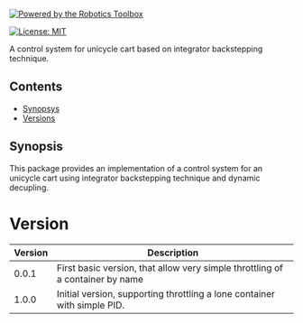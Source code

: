 [![Powered by the Robotics Toolbox](https://raw.githubusercontent.com/petercorke/robotics-toolbox-python/master/.github/svg/rtb_powered.min.svg)](https://github.com/petercorke/robotics-toolbox-python)

[![License: MIT](https://img.shields.io/badge/License-MIT-yellow.svg)](https://opensource.org/licenses/MIT)

A control system for unicycle cart based on integrator backstepping technique.

 ## Contents

- [Synopsys](#1)
- [Versions](#version)

<a id='1'></a>

## Synopsis

This package provides an implementation of a control system for an unicycle cart using integrator backstepping technique and dynamic decupling.

<a id='version'></a>

# Version

| Version | Description															          |
| ------- | ----------------------------------------------------------------------------- |
| 0.0.1   | First basic version, that allow very simple throttling of a container by name |
| 1.0.0   | Initial version, supporting throttling a lone container with simple PID.      |
